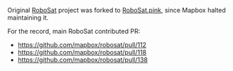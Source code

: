 
Original <a href="https://github.com/mapbox/robosat">RoboSat</a> project was forked to <a href="https://github.com/datapink/robosat.pink">RoboSat.pink</a>, since Mapbox halted maintaining it.


For the record, main RoboSat contributed PR:
- <a href="https://github.com/mapbox/robosat/pull/112">https://github.com/mapbox/robosat/pull/112</a>
- <a href="https://github.com/mapbox/robosat/pull/118">https://github.com/mapbox/robosat/pull/118</a>
- <a href="https://github.com/mapbox/robosat/pull/138">https://github.com/mapbox/robosat/pull/138</a>

